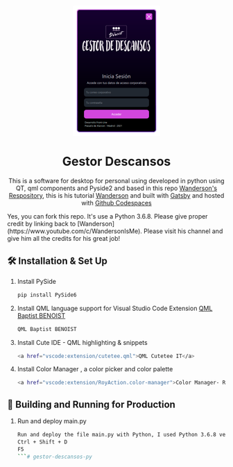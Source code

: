 <div align="center">
  <img alt="Logo" src="https://github.com/davidcastagnetoa/gestor-descansos-py/blob/main/images/screenshots/GestorDescansos.png" width="200" />
</div>
<h1 align="center">
  Gestor Descansos
</h1>
<p align="center">
  This is a software for desktop for personal using developed in python using QT, qml components and Pyside2 and based in this repo <a href="https://github.com/Wanderson-Magalhaes/Login_With_PySide6_And_VSCode">Wanderson's Respository</a>, this is his tutorial <a href="https://www.youtube.com/watch?v=Jn0PpzB14Y8&ab_channel=Wanderson/" target="_blank">Wanderson</a> and built with <a href="https://www.qt.io/" target="_blank">Gatsby</a> and hosted with <a href="https://pages.github.com/" target="_blank">Github Codespaces</a> 
</p>
Yes, you can fork this repo. It's use a Python 3.6.8. Please give proper credit by linking back to [Wanderson](https://www.youtube.com/c/WandersonIsMe). Please visit his channel and give him all the credits for his great job!

## 🛠 Installation & Set Up

1. Install PySide

   ```sh
   pip install PySide6
   ```

2. Install QML language support for Visual Studio Code Extension <a href="vscode:extension/bbenoist.QML">QML Baptist BENOIST</a>

   ```sh
   QML Baptist BENOIST
    ```

3. Install Cute IDE - QML highlighting & snippets

   ```sh
   <a href="vscode:extension/cutetee.qml">QML Cutetee IT</a>
   ```

4. Install Color Manager , a color picker and color palette

   ```sh
   <a href="vscode:extension/RoyAction.color-manager">Color Manager- Roy Action</a>
   ```


## 🚀 Building and Running for Production

1. Run and deploy main.py

   ```sh
   Run and deploy the file main.py with Python, I used Python 3.6.8 version
   Ctrl + Shift + D
   F5
   ```# gestor-descansos-py
